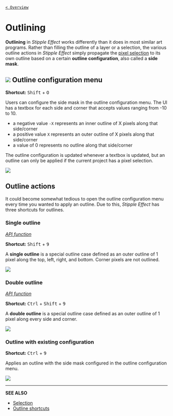 [`< Overview`](./README.md)

# Outlining

**Outlining** in *Stipple Effect* works differently than it does in most similar art programs. Rather than filling the outline of a layer or a selection, the various outline actions in *Stipple Effect* simply propagate the [pixel selection](./selection.md) to its own outline based on a certain **outline configuration**, also called a **side mask**.

## ![](https://raw.githubusercontent.com/stipple-effect/stipple-effect/master/res/icons/outline.png) Outline configuration menu

**Shortcut:** <kbd>Shift</kbd> + <kbd>O</kbd>

Users can configure the side mask in the outline configuration menu. The UI has a textbox for each side and corner that accepts values ranging from -10 to 10.

* a negative value `-X` represents an inner outline of X pixels along that side/corner
* a positive value `X` represents an outer outline of X pixels along that side/corner
* a value of 0 represents no outline along that side/corner

The outline configuration is updated whenever a textbox is updated, but an outline can only be applied if the current project has a pixel selection.

![](./assets/graphics/outline-config.gif)

## Outline actions

It could become somewhat tedious to open the outline configuration menu every time you wanted to apply an outline. Due to this, *Stipple Effect* has three shortcuts for outlines.

### Single outline

[*API function*](../api/global.md#single_outline)

**Shortcut:** <kbd>Shift</kbd> + <kbd>9</kbd>

A **single outline** is a special outline case defined as an outer outline of 1 pixel along the top, left, right, and bottom. Corner pixels are not outlined.

![](./assets/graphics/outline-single.gif)

### Double outline

[*API function*](../api/global.md#double_outline)

**Shortcut:** <kbd>Ctrl</kbd> + <kbd>Shift</kbd> + <kbd>9</kbd>

A **double outline** is a special outline case defined as an outer outline of 1 pixel along every side and corner.

![](./assets/graphics/outline-double.gif)

### Outline with existing configuration

**Shortcut:** <kbd>Ctrl</kbd> + <kbd>9</kbd>

Applies an outline with the side mask configured in the outline configuration menu.

![](./assets/graphics/outline-existing.gif)

---

**SEE ALSO**

* [Selection](./selection.md)
* [Outline shortcuts](./shortcuts.md#outline)
